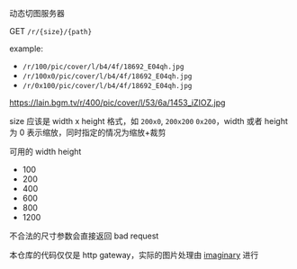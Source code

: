 动态切图服务器

GET `/r/{size}/{path}`

example:

- `/r/100/pic/cover/l/b4/4f/18692_E04qh.jpg`
- `/r/100x0/pic/cover/l/b4/4f/18692_E04qh.jpg`
- `/r/0x100/pic/cover/l/b4/4f/18692_E04qh.jpg`

https://lain.bgm.tv/r/400/pic/cover/l/53/6a/1453_iZIOZ.jpg

size 应该是 width x height 格式，如 `200x0`, `200x200` `0x200`，width 或者 height
为 0 表示缩放，同时指定的情况为缩放+裁剪

可用的 width height

- 100
- 200
- 400
- 600
- 800
- 1200

不合法的尺寸参数会直接返回 bad request

本仓库的代码仅仅是 http
gateway，实际的图片处理由 [imaginary](https://github.com/h2non/imaginary) 进行
